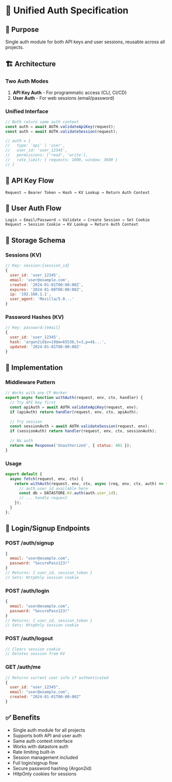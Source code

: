 # 🔐 Unified Auth Specification

## 🎯 **Purpose**
Single auth module for both API keys and user sessions, reusable across all projects.

## 🏗️ **Architecture**

### **Two Auth Modes**
1. **API Key Auth** - For programmatic access (CLI, CI/CD)
2. **User Auth** - For web sessions (email/password)

### **Unified Interface**
```javascript
// Both return same auth context
const auth = await AUTH.validateApiKey(request);
const auth = await AUTH.validateSession(request);

// auth = {
//   type: 'api' | 'user',
//   user_id: 'user_12345',
//   permissions: ['read', 'write'],
//   rate_limit: { requests: 1000, window: 3600 }
// }
```

## 🔑 **API Key Flow**
```
Request → Bearer Token → Hash → KV Lookup → Return Auth Context
```

## 👤 **User Auth Flow**
```
Login → Email/Password → Validate → Create Session → Set Cookie
Request → Session Cookie → KV Lookup → Return Auth Context
```

## 💾 **Storage Schema**

### **Sessions (KV)**
```javascript
// Key: session:{session_id}
{
  user_id: 'user_12345',
  email: 'user@example.com',
  created: '2024-01-01T00:00:00Z',
  expires: '2024-01-08T00:00:00Z',
  ip: '192.168.1.1',
  user_agent: 'Mozilla/5.0...'
}
```

### **Password Hashes (KV)**
```javascript
// Key: password:{email}
{
  user_id: 'user_12345',
  hash: 'argon2id$v=19$m=65536,t=3,p=4$...',
  updated: '2024-01-01T00:00:00Z'
}
```

## 🚀 **Implementation**

### **Middleware Pattern**
```javascript
// Works with any CF Worker
export async function withAuth(request, env, ctx, handler) {
  // Try API key first
  const apiAuth = await AUTH.validateApiKey(request, env);
  if (apiAuth) return handler(request, env, ctx, apiAuth);
  
  // Try session
  const sessionAuth = await AUTH.validateSession(request, env);
  if (sessionAuth) return handler(request, env, ctx, sessionAuth);
  
  // No auth
  return new Response('Unauthorized', { status: 401 });
}
```

### **Usage**
```javascript
export default {
  async fetch(request, env, ctx) {
    return withAuth(request, env, ctx, async (req, env, ctx, auth) => {
      // auth.user_id available here
      const db = DATASTORE.KV.auth(auth.user_id);
      // ... handle request
    });
  }
};
```

## 🔐 **Login/Signup Endpoints**

### **POST /auth/signup**
```javascript
{
  email: "user@example.com",
  password: "SecurePass123!"
}
// Returns: { user_id, session_token }
// Sets: HttpOnly session cookie
```

### **POST /auth/login**
```javascript
{
  email: "user@example.com",
  password: "SecurePass123!"
}
// Returns: { user_id, session_token }
// Sets: HttpOnly session cookie
```

### **POST /auth/logout**
```javascript
// Clears session cookie
// Deletes session from KV
```

### **GET /auth/me**
```javascript
// Returns current user info if authenticated
{
  user_id: "user_12345",
  email: "user@example.com",
  created: "2024-01-01T00:00:00Z"
}
```

## ✅ **Benefits**
- Single auth module for all projects
- Supports both API and user auth
- Same auth context interface
- Works with datastore auth
- Rate limiting built-in
- Session management included
- Full login/signup flow
- Secure password hashing (Argon2id)
- HttpOnly cookies for sessions
